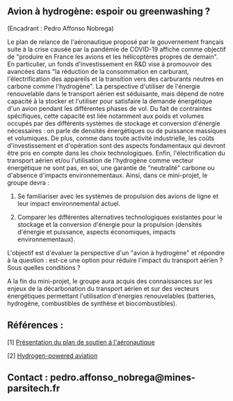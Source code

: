 ## Avion à hydrogène: espoir ou greenwashing ?


(Encadrant : Pedro Affonso Nobrega)

Le plan de relance de l'aéronautique proposé par le gouvernement
français suite à la crise causée par la pandémie de COVID-19 affiche
comme objectif de "produire en France les avions et les hélicoptères
propres de demain". En particulier, un fonds d'investissement en R&D
vise à promouvoir des avancées dans "la réduction de la consommation en
carburant, l'électrification des appareils et la transition vers des
carburants neutres en carbone comme l'hydrogène". La perspective
d'utiliser de l'énergie renouvelable dans le transport aérien est
séduisante, mais dépend de notre capacité à la stocker et l'utiliser
pour satisfaire la demande énergétique d'un avion pendant les
différentes phases de vol. Du fait de contraintes spécifiques, cette
capacité est liée notamment aux poids et volumes occupés par des
différents systèmes de stockage et conversion d'énergie nécessaires : on
parle de densités énergétiques ou de puissance massiques et volumiques.
De plus, comme dans toute activité industrielle, les coûts
d'investissement et d'opération sont des aspects fondamentaux qui
devront être pris en compte dans les choix technologiques. Enfin,
l'électrification du transport aérien et/ou l'utilisation de l'hydrogène
comme vecteur énergétique ne sont pas, en soi, une garantie de
"neutralité" carbone ou d'absence d'impacts environnementaux. Ainsi,
dans ce mini-projet, le groupe devra :

1.  Se familiariser avec les systèmes de propulsion des avions de ligne et leur impact environnemental actuel.

2.  Comparer les différentes alternatives technologiques existantes pour le stockage et la conversion d'énergie pour la propulsion (densités d'énergie et puissance, aspects économiques, impacts environnementaux).

L'objectif est d'évaluer la perspective d'un "avion à hydrogène" et
répondre à la question : est-ce une option pour réduire l'impact du
transport aérien ? Sous quelles conditions ?

A la fin du mini-projet, le groupe aura acquis des connaissances sur les
enjeux de la décarbonation du transport aérien et sur des vecteurs
énergétiques permettant l'utilisation d'énergies renouvelables
(batteries, hydrogène, combustibles de synthèse et biocombustibles).

## Références :

\[1\] [Présentation du plan de soutien à
l'aéronautique](https://www.economie.gouv.fr/plan-soutien-aeronautique)

\[2\] [Hydrogen-powered
aviation](https://www.fch.europa.eu/publications/hydrogen-powered-aviation)

## Contact : pedro.affonso_nobrega\@mines-parsitech.fr
